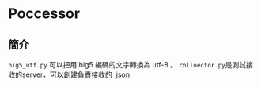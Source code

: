 # Poccessor
## 簡介

`big5_utf.py` 可以把用 big5 編碼的文字轉換為 utf-8 。
`colloector.py`是測試接收的server，可以創建負責接收的 .json
